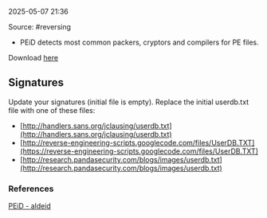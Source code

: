 
2025-05-07 21:36

Source: #reversing 

- PEiD detects most common packers, cryptors and compilers for PE files.

Download [here](http://www.softpedia.com/get/Programming/Packers-Crypters-Protectors/PEiD-updated.shtml)
## Signatures

Update your signatures (initial file is empty). Replace the initial userdb.txt file with one of these files:

- [http://handlers.sans.org/jclausing/userdb.txt](http://handlers.sans.org/jclausing/userdb.txt)
- [http://reverse-engineering-scripts.googlecode.com/files/UserDB.TXT](https://reverse-engineering-scripts.googlecode.com/files/UserDB.TXT)
- [http://research.pandasecurity.com/blogs/images/userdb.txt](http://research.pandasecurity.com/blogs/images/userdb.txt)

### References
[PEiD - aldeid](https://www.aldeid.com/wiki/PEiD)